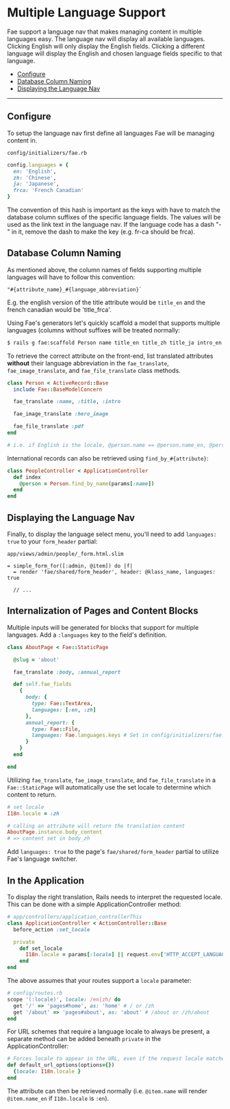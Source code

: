# Multiple Language Support

Fae support a language nav that makes managing content in multiple languages easy. The language nav will display all available languages. Clicking English will only display the English fields. Clicking a different language will display the English and chosen language fields specific to that language.

* [Configure](#configure)
* [Database Column Naming](#database-column-naming)
* [Displaying the Language Nav](#displaying-the-language-nav)

---

## Configure

To setup the language nav first define all languages Fae will be managing content in.

`config/initializers/fae.rb`
```ruby
config.languages = {
  en: 'English',
  zh: 'Chinese',
  ja: 'Japanese',
  frca: 'French Canadian'
}
```

The convention of this hash is important as the keys with have to match the database column suffixes of the specific language fields. The values will be used as the link text in the language nav. If the language code has a dash "-" in it, remove the dash to make the key (e.g. fr-ca should be frca).

## Database Column Naming

As mentioned above, the column names of fields supporting multiple languages will have to follow this convention:

```
"#{attribute_name}_#{language_abbreviation}`
```

E.g. the english version of the title attribute would be `title_en` and the french canadian would be 'title_frca'.

Using Fae's generators let's quickly scaffold a model that supports multiple languages (columns without suffixes will be treated normally:

```bash
$ rails g fae:scaffold Person name title_en title_zh title_ja intro_en:text intro_zh:text intro_ja:text
```

To retrieve the correct attribute on the front-end, list translated attributes **without** their language abbreviation in the `fae_translate`, `fae_image_translate`, and `fae_file_translate` class methods.

```ruby
class Person < ActiveRecord::Base
  include Fae::BaseModelConcern

  fae_translate :name, :title, :intro

  fae_image_translate :hero_image

  fae_file_translate :pdf
end

# i.e. if English is the locale, @person.name == @person.name_en, @person.hero_image == person.hero_image_en, ect...
```

International records can also be retrieved using `find_by_#{attribute}`:

```ruby
class PeopleController < ApplicationController
  def index
    @person = Person.find_by_name(params[:name])
  end
end
```

## Displaying the Language Nav

Finally, to display the language select menu, you'll need to add `languages: true` to your `form_header` partial:

`app/views/admin/people/_form.html.slim`
```slim
= simple_form_for([:admin, @item]) do |f|
  = render 'fae/shared/form_header', header: @klass_name, languages: true

  // ...
```

## Internalization of Pages and Content Blocks

Multiple inputs will be generated for blocks that support for multiple languages. Add a `:languages` key to the field's definition.

```ruby
class AboutPage < Fae::StaticPage

  @slug = 'about'

  fae_translate :body, :annual_report

  def self.fae_fields
    {
      body: {
        type: Fae::TextArea,
        languages: [:en, :zh]
      },
      annual_report: {
        type: Fae::File,
        languages: Fae.languages.keys # Set in config/initializers/fae.rb
      }
    }
  end

end
```

Utilizing `fae_translate`, `fae_image_translate`, and `fae_file_translate` in a `Fae::StaticPage` will automatically use the set locale to determine which content to return.

```ruby
# set locale
I18n.locale = :zh

# calling an attribute will return the translation content
AboutPage.instance.body_content
# => content set in body_zh
```

Add `languages: true` to the page's `fae/shared/form_header` partial to utilize Fae's language switcher.

## In the Application

To display the right translation, Rails needs to interpret the requested locale. This can be done with a simple ApplicationController method:

```ruby
# app/controllers/application_controllerThis
class ApplicationController < ActionController::Base
  before_action :set_locale

  private
    def set_locale
      I18n.locale = params[:locale] || request.env['HTTP_ACCEPT_LANGUAGE'].scan(/^[a-z]{2}/).first.presence || I18n.default_locale
    end
end
```

The above assumes that your routes support a `locale` parameter:

```ruby
# config/routes.rb
scope '(:locale)', locale: /en|zh/ do
  get '/' => 'pages#home', as: 'home' # / or /zh
  get '/about' => 'pages#about', as: 'about' # /about or /zh/about
end
```

For URL schemes that require a language locale to always be present, a separate method can be added beneath `private` in the ApplicationController:

```ruby
# Forces locale to appear in the URL, even if the request locale matches the default locale
def default_url_options(options={})
  {locale: I18n.locale }
end
```

The attribute can then be retrieved normally (i.e. `@item.name` will render `@item.name_en` if `I18n.locale` is `:en`).
